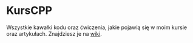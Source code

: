 # KursCPP
Wszystkie kawałki kodu oraz ćwiczenia, jakie pojawią się w moim kursie oraz artykułach.
Znajdziesz je na [wiki](https://github.com/SteelPh0enix/KursCPP/wiki).
